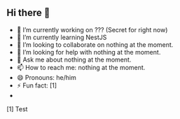 ## Hi there 👋


- 🔭 I’m currently working on ??? (Secret for right now)
- 🌱 I’m currently learning NestJS
- 👯 I’m looking to collaborate on nothing at the moment.
- 🤔 I’m looking for help with nothing at the moment.
- 💬 Ask me about nothing at the moment.
- 📫 How to reach me: nothing at the moment.
- 😄 Pronouns: he/him
- ⚡ Fun fact: [1]
-


[1] Test
